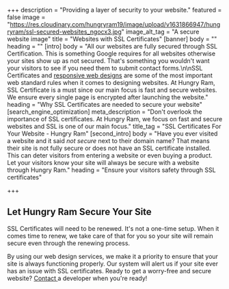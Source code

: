 +++
description = "Providing a layer of security to your website."
featured = false
image = "https://res.cloudinary.com/hungryram19/image/upload/v1631866947/hungryram/ssl-secured-websites_ngocx3.jpg"
image_alt_tag = "A secure website image"
title = "Websites with SSL Certificates"
[banner]
body = ""
heading = ""
[intro]
body = "All our websites are fully secured through SSL Certification. This is something Google requires for all websites otherwise your sites show up as not secured. That's something you wouldn't want your visitors to see if you need them to submit contact forms.\n\nSSL Certificates and [responsive web designs](/services/responsive-web-design/) are some of the most important web standard rules when it comes to designing websites. At Hungry Ram, SSL Certificate is a must since our main focus is fast and secure websites. We ensure every single page is encrypted after launching the website."
heading = "Why SSL Certificates are needed to secure your website"
[search_engine_optimization]
meta_description = "Don't overlook the importance of SSL certificates. At Hungry Ram, we focus on fast and secure websites and SSL is one of our main focus."
title_tag = "SSL Certificates For Your Website - Hungry Ram"
[second_intro]
body = "Have you ever visited a website and it said _not secure_ next to their domain name? That means their site is not fully secure or does not have an SSL certificate installed. This can deter visitors from entering a website or even buying a product. Let your visitors know your site will always be secure with a website through Hungry Ram."
heading = "Ensure your visitors safety through SSL certificates"

+++
## Let Hungry Ram Secure Your Site

SSL Certificates will need to be renewed. It's not a one-time setup. When it comes time to renew, we take care of that for you so your site will remain secure even through the renewing process.

By using our web design services, we make it a priority to ensure that your site is always functioning properly. Our system will alert us if your site ever has an issue with SSL certificates. Ready to get a worry-free and secure website? [Contact ](/contact)a developer when you're ready!